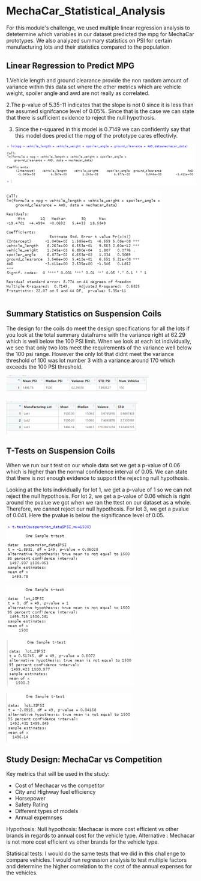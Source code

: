 # MechaCar_Statistical_Analysis
 For this module's challenge, we used multiple linear regression analysis to detetermine which variables in our dataset predicted the mpg for MechaCar prototypes. We also analyzed summary statistics on PSI for certain manufacturing lots and their statistics compared to the population. 


## Linear Regression to Predict MPG
1.Vehicle length and ground clearance provide the non random amount of variance within this data set where the other metrics which are vehicle weight, spoiler angle and awd are not really as correlated. 

2.The p-value of 5.35-11 indicates that the slope is not 0 since it is less than the assumed signifcance level of 0.05%. Since that is the case we can state that there is sufficient evidence to reject the null hypothosis.

3. Since the r-squared in this model is 0.7149 we can confidently say that this model does predict the mpg of the prototype cares effectivly. 



![](Resources/lm.PNG)


![](Resources/Summary.PNG)

## Summary Statistics on Suspension Coils
The design for the coils do meet the design specifications for all the lots if you look at the total summary dataframe with the variance right at 62.29 which is well below the 100 PSI limit. When we look at each lot individually, we see that only two lots meet the requirements of the variance well below the 100 psi range. However the only lot that didnt meet the variance threshold of 100 was lot number 3 with a variance around 170 which exceeds the 100 PSI threshold. 

![](Resources/total_summary_df.PNG)

![](Resources/lot_summary_df.PNG)

## T-Tests on Suspension Coils
When we run our t test on our whole data set we get a p-value of 0.06 which is higher than the normal confidence interval of 0.05. We can state that there is not enough evidence to support the rejecting null hypothosis. 

Looking at the lots individually for lot 1, we get a p-value of 1 so we can not reject the null hypothosis. For lot 2, we get a p-value of 0.06 which is right around the pvalue we got when we ran the ttest on our dataset as a whole. Therefore, we cannot reject our null hypothosis. For lot 3, we get a pvalue of 0.041. Here the pvalue is below the significance level of 0.05.

![](Resources/ttest%20suspension_data.PNG)


![](Resources/lot_1_ttest.PNG)


![](Resources/lot_2_ttest.PNG)


![](Resources/lot_3_ttest.PNG)

## Study Design: MechaCar vs Competition

Key metrics that will be used in the study:
  - Cost of Mechacar vs the competitor
  - City and Highway fuel efficiency
  - Horsepower
  - Safety Rating
  - Different types of models
  - Annual expemnses

Hypothosis:
Null hypothosis: Mechacar is more cost efficient vs other brands in regards to annual cost for the vehicle type.
Alternative : Mechacar is not more cost efficient vs other brands for the vehicle type.

Statisical tests:
I would do the same tests that we did in this challenge to compare vehicles. I would run regression analysis to test multiple factors and determine the higher correlation to the cost of the annual expenses for the vehicles. 
